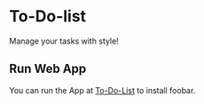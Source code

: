 # To-Do-list
Manage your tasks with style!

## Run Web App

You can run the App at [To-Do-List](https://colapdavide.github.io/portfolio/To-Do-List/) to install foobar.
